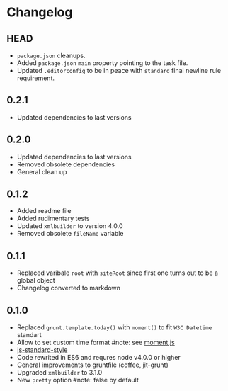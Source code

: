 # Changelog

## HEAD
- `package.json` cleanups.
- Added `package.json` `main` property pointing to the task file.
- Updated `.editorconfig` to be in peace with `standard` final newline rule requirement.

## 0.2.1
- Updated dependencies to last versions

## 0.2.0
- Updated dependencies to last versions
- Removed obsolete dependencies
- General clean up

## 0.1.2
- Added readme file
- Added rudimentary tests
- Updated `xmlbuilder` to version 4.0.0
- Removed obsolete `fileName` variable

## 0.1.1
- Replaced varibale `root` with `siteRoot` since first one turns out to be a global object
- Changelog converted to markdown

## 0.1.0
- Replaced `grunt.template.today()` with `moment()` to fit `W3C Datetime` standart
- Allow to set custom time format #note: see [moment.js](http://momentjs.com/)
- [js-standard-style](https://github.com/feross/standard)
- Code rewrited in ES6 and requres node v4.0.0 or higher
- General improvements to gruntfile (coffee, jit-grunt)
- Upgraded `xmlbuilder` to 3.1.0
- New `pretty` option #note: false by default
